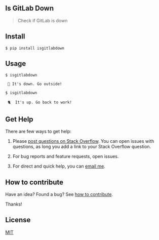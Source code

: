 ## Is GitLab Down

> Check if GitLab is down

## Install

```
$ pip install isgitlabdown
```

## Usage

```
$ isgitlabdown

 🦄 It's down. Go outside!

$ isgitlabdown

 🐈  It's up. Go back to work!
```

## Get Help

There are few ways to get help:

 1. Please [post questions on Stack Overflow](https://stackoverflow.com/questions/ask). You can open issues with questions, as long you add a link to your Stack Overflow question.

 2. For bug reports and feature requests, open issues.

 3. For direct and quick help, you can [email me](mailto://yoginth@zoho.com).

## How to contribute

Have an idea? Found a bug? See [how to contribute][contributing].

Thanks!

## License

[MIT][license]

[LICENSE]: https://yoginth.mit-license.org/
[contributing]: /CONTRIBUTING.md
